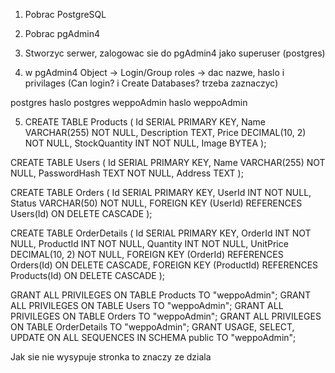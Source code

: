 1. Pobrac PostgreSQL
2. Pobrac pgAdmin4
3. Stworzyc serwer, zalogowac sie do pgAdmin4 jako superuser (postgres)

4. w pgAdmin4
Object -> Login/Group roles -> dac nazwe, haslo i privilages (Can login? i Create Databases? trzeba zaznaczyc)

postgres haslo postgres
weppoAdmin haslo weppoAdmin

5. CREATE TABLE Products (
    Id SERIAL PRIMARY KEY,
    Name VARCHAR(255) NOT NULL,
    Description TEXT,
    Price DECIMAL(10, 2) NOT NULL,
    StockQuantity INT NOT NULL,
    Image BYTEA
);

CREATE TABLE Users (
    Id SERIAL PRIMARY KEY,
    Name VARCHAR(255) NOT NULL,
    PasswordHash TEXT NOT NULL,
    Address TEXT
);

CREATE TABLE Orders (
    Id SERIAL PRIMARY KEY,
    UserId INT NOT NULL,
    Status VARCHAR(50) NOT NULL,
    FOREIGN KEY (UserId) REFERENCES Users(Id) ON DELETE CASCADE
);

CREATE TABLE OrderDetails (
    Id SERIAL PRIMARY KEY,
    OrderId INT NOT NULL,
    ProductId INT NOT NULL,
    Quantity INT NOT NULL,
    UnitPrice DECIMAL(10, 2) NOT NULL,
    FOREIGN KEY (OrderId) REFERENCES Orders(Id) ON DELETE CASCADE,
    FOREIGN KEY (ProductId) REFERENCES Products(Id) ON DELETE CASCADE
);

GRANT ALL PRIVILEGES ON TABLE Products TO "weppoAdmin";
GRANT ALL PRIVILEGES ON TABLE Users TO "weppoAdmin";
GRANT ALL PRIVILEGES ON TABLE Orders TO "weppoAdmin";
GRANT ALL PRIVILEGES ON TABLE OrderDetails TO "weppoAdmin";
GRANT USAGE, SELECT, UPDATE ON ALL SEQUENCES IN SCHEMA public TO "weppoAdmin";



Jak sie nie wysypuje stronka to znaczy ze dziala